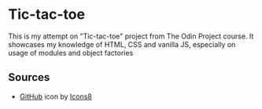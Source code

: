 # Tic-tac-toe

This is my attempt on "Tic-tac-toe" project from The Odin Project course. It showcases my knowledge of HTML, CSS and vanilla JS, especially on usage of modules and object factories

## Sources

- <a target="_blank" href="https://icons8.com/icon/106567/github">GitHub</a> icon by <a target="_blank" href="https://icons8.com">Icons8</a>
